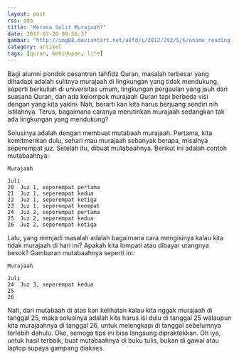 ```yaml
---
layout: post
rss: ada
title: "Merasa Sulit Murajaah?"
date: 2017-07-26 09:56:37
gambar: "http://img08.deviantart.net/a8fd/i/2012/293/5/6/anime_reading_quran_by_jewel_ocean-d5icpi7.jpg"
category: artikel
tags: [quran, kehidupan, life]
---
```


Bagi alumni pondok pesantren tahfidz Quran, masalah terbesar yang dihadapi adalah sulitnya murajaah di lingkungan yang tidak mendukung, seperti berkuliah di universitas umum, lingkungan pergaulan yang jauh dari suasana Quran, dan ada kelompok murajaah Quran tapi berbeda visi dengan yang kita yakini. Nah, berarti kan kita harus berjuang sendiri nih istilahnya. Terus, bagaimana caranya merutinkan murajaah sedangkan tak ada lingkungan yang mendukung?

Solusinya adalah dengan membuat mutabaah murajaah. Pertama, kita komitmenkan dulu, sehari mau murajaah sebanyak berapa, misalnya seperempat juz. Setelah itu, dibuat mutabaahnya. Berikut ini adalah contoh mutabaahnya:

```
Murajaah

Juli
20  Juz 1, seperempat pertama
21  Juz 1, seperempat kedua
22  Juz 1, seperempat ketiga
23  Juz 1, seperempat keempat
24  Juz 2, seperempat pertama
25  Juz 2, seperempat kedua
26  Juz 2, seperempat ketiga
```

Lalu, yang menjadi masalah adalah bagaimana cara mengisinya kalau kita tidak murajaah di hari ini? Apakah kita lompati atau dibayar utangnya besok? Gambaran mutabaahnya seperti ini:

```
Murajaah

Juli
24  Juz 3, seperempat kedua
25
26
```

Nah, dari mutabaah di atas kan kelihatan kalau kita nggak murajaah di tanggal 25, maka solusinya adalah kita harus isi dulu di tanggal 25 walaupun kita murajaahnya di tanggal 26, untuk melengkapi di tanggal sebelumnya terlebih dahulu. Oke, semoga tips ini bisa langsung dipraktekkan. Oh iya, untuk hasil terbaik, buat mutabaahnya di buku tulis, bukan di gawai atau laptop supaya gampang diakses.